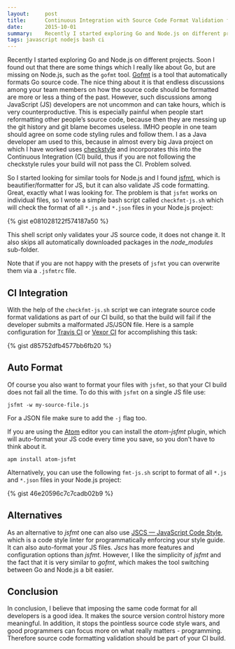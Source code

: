 ```yaml
---
layout:     post
title:      Continuous Integration with Source Code Format Validation for Node.js Using jsfmt
date:       2015-10-01
summary:    Recently I started exploring Go and Node.js on different projects. Soon I found out that there are some things which I really like about Go, but are missing on Node.js, such as the gofmt tool. Gofmt is a tool that automatically formats Go source code. The nice thing about it is that endless discussions among your team members on how the source code should be formatted are more or less a thing of the past. So I started looking for similar tools for Node.js and I found jsfmt, which is beautifier/formatter for JS, but it can also validate JS code formatting. Great, exactly what I was looking for.
tags: javascript nodejs bash ci
---
```


Recently I started exploring Go and Node.js on different projects. Soon I found out that there are some things which I really like about Go, but are missing on Node.js, such as the `gofmt` tool.
[Gofmt](https://golang.org/cmd/gofmt/) is a tool that automatically formats Go source code. The nice thing about it is that endless discussions among your team members on how the source code should be formatted are more or less a thing of the past. However, such discussions among JavaScript (JS) developers are not uncommon and can take hours, which is very counterproductive. This is especially painful when people start reformatting other people’s source code, because then they are messing up the git history and git blame becomes useless. IMHO people in one team should agree on some code styling rules and follow them. I as a Java developer am used to this, because in almost every big Java project on which I have worked uses [checkstyle](https://github.com/checkstyle/checkstyle) and incorporates this into the
Continuous Integration (CI) build, thus if you are not following the checkstyle rules your build will not pass the CI. Problem solved.

So I started looking for similar tools for Node.js and I found [jsfmt](https://github.com/rdio/jsfmt), which is beautifier/formatter for JS, but it can also validate JS code formatting. Great, exactly what I was looking for. The problem is that `jsfmt` works on individual files, so I wrote a simple bash script called `checkfmt-js.sh` which will check the format of all `*.js` and `*.json` files in your Node.js project:

{% gist e081028122f574187a50 %}

This shell script only validates your JS source code, it does not change it. It also skips all automatically downloaded packages in the _node_modules_ sub-folder.

Note that if you are not happy with the presets of `jsfmt` you can overwrite them via a `.jsfmtrc` file.

## CI Integration

With the help of the `checkfmt-js.sh` script we can integrate source code format validations as part of our CI build, so that the build will fail if the developer submits a malformated JS/JSON file. Here is a sample configuration for [Travis CI](https://travis-ci.org/) or [Vexor CI](https://vexor.io/) for accomplishing this task:

{% gist d85752dfb4577bb6fb20 %}

## Auto Format

Of course you also want to format your files with `jsfmt`, so that your CI build does not fail all the time. To do this  with `jsfmt`  on a single JS file use:

```
jsfmt -w my-source-file.js
```

For a JSON file make sure to add the `-j` flag too.

If you are using the [Atom](https://atom.io) editor you can install the _atom-jsfmt_ plugin, which will auto-format your JS code every time you save, so you don't have to think about it.

```
apm install atom-jsfmt
```

Alternatively, you can use the following `fmt-js.sh` script to format of all `*.js` and `*.json` files in your Node.js project:

{% gist 46e20596c7c7cadb02b9 %}

## Alternatives

As an alternative to _jsfmt_ one can also use [JSCS — JavaScript Code Style](http://jscs.info), which is a code style linter for programmatically enforcing your style guide. It can also auto-format your JS files.  _Jscs_ has more features and configuration options than _jsfmt_. However, I like the simplicity of _jsfmt_ and the fact that it is very similar to _gofmt_, which makes the tool switching between Go and Node.js a bit easier.

## Conclusion
In conclusion, I believe that imposing the same code format for all developers is a good idea. It makes the source version control history more meaningful. In addition, it stops the pointless source code style wars, and good programmers can focus more on what really matters - programming. Therefore source code formatting validation should be part of your CI build.
